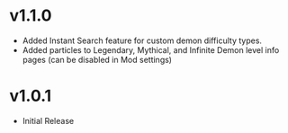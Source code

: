 # v1.1.0

* Added Instant Search feature for custom demon difficulty types.
* Added particles to Legendary, Mythical, and Infinite Demon level info pages (can be disabled in Mod settings)

# v1.0.1

* Initial Release